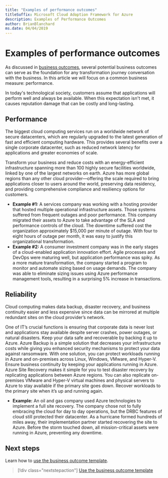```yaml
---
title: "Examples of performance outcomes"
titleSuffix: Microsoft Cloud Adoption Framework for Azure
description: Examples of Performance Outcomes
author: BrianBlanchard
ms.date: 04/04/2019
---
```


# Examples of performance outcomes

As discussed in [business outcomes](index.md), several potential business outcomes can serve as the foundation for any transformation journey conversation with the business. In this article we will focus on a common business measure: performance.

In today's technological society, customers assume that applications will perform well and always be available. When this expectation isn't met, it causes reputation damage that can be costly and long-lasting.

## Performance

The biggest cloud computing services run on a worldwide network of secure datacenters, which are regularly upgraded to the latest generation of fast and efficient computing hardware. This provides several benefits over a single corporate datacenter, such as reduced network latency for applications and greater economies of scale.

Transform your business and reduce costs with an energy-efficient infrastructure spanning more than 100 highly secure facilities worldwide, linked by one of the largest networks on earth. Azure has more global regions than any other cloud provider&mdash;offering the scale required to bring applications closer to users around the world, preserving data residency, and providing comprehensive compliance and resiliency options for customers.

- **Example #1:** A services company was working with a hosting provider that hosted multiple operational infrastructure assets. Those systems suffered from frequent outages and poor performance. This company migrated their assets to Azure to take advantage of the SLA and performance controls of the cloud. The downtime suffered cost the organization approximately $15,000 per minute of outage. With four to eight hours of outage per month, it was easy to justify this organizational transformation.
- **Example #2:** A consumer investment company was in the early stages of a cloud-enabled application innovation effort. Agile processes and DevOps were maturing well, but application performance was spiky. As a more mature transformation, the company started a program to monitor and automate sizing based on usage demands. The company was able to eliminate sizing issues using Azure performance management tools, resulting in a surprising 5% increase in transactions.

## Reliability

Cloud computing makes data backup, disaster recovery, and business continuity easier and less expensive since data can be mirrored at multiple redundant sites on the cloud provider’s network.

One of IT’s crucial functions is ensuring that corporate data is never lost and applications stay available despite server crashes, power outages, or natural disasters. Keep your data safe and recoverable by backing it up to Azure. Azure Backup is a simple solution that decreases your infrastructure costs while giving you enhanced security mechanisms to protect your data against ransomware. With one solution, you can protect workloads running in Azure and on-premises across Linux, Windows, VMware, and Hyper-V. Ensure business continuity by keeping your applications running in Azure. Azure Site Recovery makes it simple for you to test disaster recovery by replicating applications between Azure regions. You can also replicate on-premises VMware and Hyper-V virtual machines and physical servers to Azure to stay available if the primary site goes down. Recover workloads to the primary site when it’s up and running again.

- **Example:** An oil and gas company used Azure technologies to implement a full site recovery. The company chose not to fully embracing the cloud for day to day operations, but the DRBC features of cloud still protected their datacenter. As a hurricane formed hundreds of miles away, their implementation partner started recovering the site to Azure. Before the storm touched down, all mission-critical assets were running in Azure, preventing any downtime.

## Next steps

Learn how to [use the business outcome template](./how-to-use-the-business-outcome-template.md).

> [!div class="nextstepaction"]
> [Use the business outcome template](./how-to-use-the-business-outcome-template.md)
